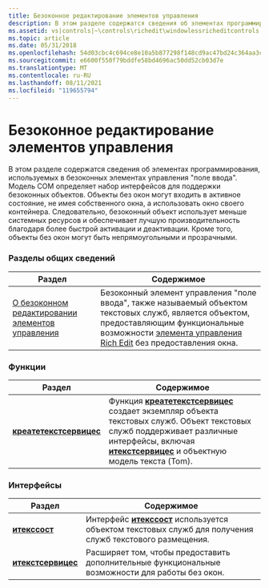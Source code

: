 ```yaml
---
title: Безоконное редактирование элементов управления
description: В этом разделе содержатся сведения об элементах программирования, используемых в безоконных элементах управления "поле ввода".
ms.assetid: vs|controls|~\controls\richedit\windowlessricheditcontrols.htm
ms.topic: article
ms.date: 05/31/2018
ms.openlocfilehash: 54d03cbc4c694ce8e10a5b877298f148cd9ac47bd24c364aa3cde7fc19bc994e
ms.sourcegitcommit: e6600f550f79bddfe58bd4696ac50dd52cb03d7e
ms.translationtype: MT
ms.contentlocale: ru-RU
ms.lasthandoff: 08/11/2021
ms.locfileid: "119655794"
---
```

# <a name="windowless-rich-edit-controls"></a>Безоконное редактирование элементов управления

В этом разделе содержатся сведения об элементах программирования, используемых в безоконных элементах управления "поле ввода". Модель COM определяет набор интерфейсов для поддержки безоконных объектов. Объекты без окон могут входить в активное состояние, не имея собственного окна, а использовать окно своего контейнера. Следовательно, безоконный объект использует меньше системных ресурсов и обеспечивает лучшую производительность благодаря более быстрой активации и деактивации. Кроме того, объекты без окон могут быть непрямоугольными и прозрачными.

### <a name="overviews"></a>Разделы общих сведений



| Раздел                                                                          | Содержимое                                                                                                                                                                                                     |
|--------------------------------------------------------------------------------|--------------------------------------------------------------------------------------------------------------------------------------------------------------------------------------------------------------|
| [О безоконном редактировании элементов управления](about-windowless-rich-edit-controls.md) | Безоконный элемент управления "поле ввода", также называемый объектом текстовых служб, является объектом, предоставляющим функциональные возможности [элемента управления Rich Edit](rich-edit-controls.md) без предоставления окна.<br/> |



 

### <a name="functions"></a>Функции



| Раздел                                            | Содержимое                                                                                                                                                                                                                                                             |
|--------------------------------------------------|----------------------------------------------------------------------------------------------------------------------------------------------------------------------------------------------------------------------------------------------------------------------|
| [**креатетекстсервицес**](/windows/desktop/api/Textserv/nf-textserv-createtextservices) | Функция [**креатетекстсервицес**](/windows/desktop/api/Textserv/nf-textserv-createtextservices) создает экземпляр объекта текстовых служб. Объект текстовых служб поддерживает различные интерфейсы, включая [**итекстсервицес**](/windows/desktop/api/Textserv/nl-textserv-itextservices) и объектную модель текста (Tom).<br/> |



 

### <a name="interfaces"></a>Интерфейсы



| Раздел                                  | Содержимое                                                                                                                |
|----------------------------------------|-------------------------------------------------------------------------------------------------------------------------|
| [**итекссост**](/windows/desktop/api/Textserv/nl-textserv-itexthost)         | Интерфейс [**итекссост**](/windows/desktop/api/Textserv/nl-textserv-itexthost) используется объектом текстовых служб для получения служб текстового размещения.<br/> |
| [**итекстсервицес**](/windows/desktop/api/Textserv/nl-textserv-itextservices) | Расширяет том, чтобы предоставить дополнительные функциональные возможности для работы без окон.<br/>                                     |



 

 

 





